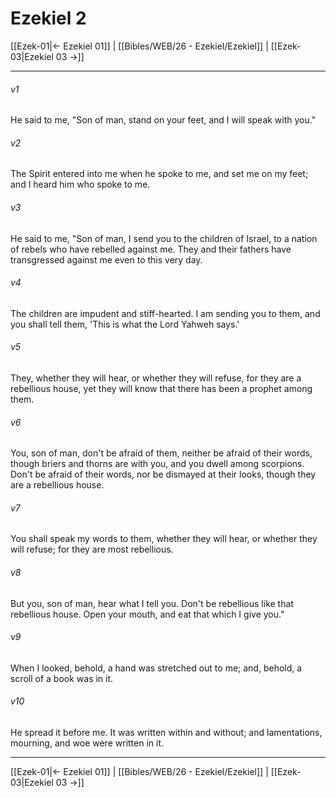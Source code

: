 # Ezekiel 2

[[Ezek-01|← Ezekiel 01]] | [[Bibles/WEB/26 - Ezekiel/Ezekiel]] | [[Ezek-03|Ezekiel 03 →]]
***



###### v1 
He said to me, "Son of man, stand on your feet, and I will speak with you." 

###### v2 
The Spirit entered into me when he spoke to me, and set me on my feet; and I heard him who spoke to me. 

###### v3 
He said to me, "Son of man, I send you to the children of Israel, to a nation of rebels who have rebelled against me. They and their fathers have transgressed against me even to this very day. 

###### v4 
The children are impudent and stiff-hearted. I am sending you to them, and you shall tell them, 'This is what the Lord Yahweh says.' 

###### v5 
They, whether they will hear, or whether they will refuse, for they are a rebellious house, yet they will know that there has been a prophet among them. 

###### v6 
You, son of man, don't be afraid of them, neither be afraid of their words, though briers and thorns are with you, and you dwell among scorpions. Don't be afraid of their words, nor be dismayed at their looks, though they are a rebellious house. 

###### v7 
You shall speak my words to them, whether they will hear, or whether they will refuse; for they are most rebellious. 

###### v8 
But you, son of man, hear what I tell you. Don't be rebellious like that rebellious house. Open your mouth, and eat that which I give you." 

###### v9 
When I looked, behold, a hand was stretched out to me; and, behold, a scroll of a book was in it. 

###### v10 
He spread it before me. It was written within and without; and lamentations, mourning, and woe were written in it.

***
[[Ezek-01|← Ezekiel 01]] | [[Bibles/WEB/26 - Ezekiel/Ezekiel]] | [[Ezek-03|Ezekiel 03 →]]
